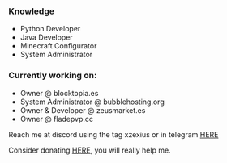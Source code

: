 ### Knowledge

- Python Developer
- Java Developer
- Minecraft Configurator
- System Administrator

### Currently working on:

- Owner @ blocktopia.es
- System Administrator @ bubblehosting.org
- Owner & Developer @ zeusmarket.es
- Owner @ fladepvp.cc

Reach me at discord using the tag xzexius or in telegram <a href="https://t.me/xzexius">HERE</a>

Consider donating <a href="https://paypal.me/WilliamIglesias82">HERE</a>, you will really help me.
